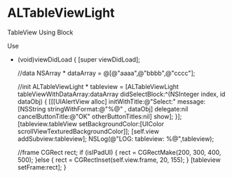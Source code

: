 ALTableViewLight
================

TableView Using Block



Use

- (void)viewDidLoad
{
    [super viewDidLoad];
	
	
	//data
	NSArray * dataArray = @[@"aaaa",@"bbbb",@"cccc"];
	
	//init
	ALTableViewLight * tableview = [ALTableViewLight tableViewWithDataArray:dataArray didSelectBlock:^(NSInteger index, id dataObj) {
		[[[UIAlertView alloc] initWithTitle:@"Select:" message:[NSString stringWithFormat:@"%@" , dataObj] delegate:nil cancelButtonTitle:@"OK" otherButtonTitles:nil] show];
	}];
	[tableview.tableView setBackgroundColor:[UIColor scrollViewTexturedBackgroundColor]];
	[self.view addSubview:tableview];
	NSLog(@"LOG:  tableview: %@",tableview);
	
	//frame
	CGRect rect;
	if (isIPadUI) {
		rect = CGRectMake(200, 300, 400, 500);
	}else	{
		rect = CGRectInset(self.view.frame, 20, 155);
	}
	[tableview setFrame:rect];
}
